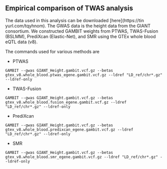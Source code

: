 ## Empirical comparison of TWAS analysis

The data used in this analysis can be downloaded [here](https://tin
yurl.com/tqyhnom). The GWAS data is the height data from the GIANT consortium. We constructed GAMBIT weights from PTWAS, TWAS-Fusion (BSLMM), PrediXcan (Elastic-Net), and SMR using the GTEx whole blood eQTL data (v8).

The commands used for various methods are 

+ PTWAS
```
GAMBIT --gwas GIANT_Height.gambit.vcf.gz --betas gtex_v8.whole_blood.ptwas_egene.gambit.vcf.gz --ldref "LD_ref/chr*.gz" --ldref-only
```
+ TWAS-Fusion
```
GAMBIT --gwas GIANT_Height.gambit.vcf.gz --betas gtex_v8.whole_blood.fusion_egene.gambit.vcf.gz --ldref "LD_ref/chr*.gz" --ldref-only
```
+ PrediXcan
```
GAMBIT --gwas GIANT_Height.gambit.vcf.gz --betas gtex_v8.whole_blood.predixcan_egene.gambit.vcf.gz --ldref "LD_ref/chr*.gz" --ldref-only
```
+ SMR
```
GAMBIT --gwas GIANT_Height.gambit.vcf.gz --betas gtex_v8.whole_blood.smr_egene.gambit.vcf.gz --ldref "LD_ref/chr*.gz" --ldref-only
```
